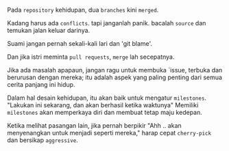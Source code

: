 Pada `repository` kehidupan, dua `branches` kini `merged`. 

Kadang harus ada `conflicts`. tapi janganlah panik. bacalah `source` dan temukan jalan keluar darinya.

Suami jangan pernah sekali-kali lari dan 'git blame'.

Dan jika istri meminta `pull requests`, `merge` lah secepatnya.

Jika ada masalah apapaun, jangan ragu untuk membuka `issue, terbuka dan berurusan dengan mereka; itu adalah aspek yang paling penting dari semua cerita panjang ini hidup.

Dalam hal desain kehidupan, itu akan baik untuk mengatur `milestones`. "Lakukan ini sekarang, dan akan berhasil ketika waktunya" Memiliki `milestones` akan memperkaya diri dan membuat tetap maju kedepan.

Ketika melihat pasangan lain, jika pernah berpikir "Ahh .. akan menyenangkan untuk menjadi seperti mereka," harap cepat `cherry-pick` dan bersikap `aggressive`.
